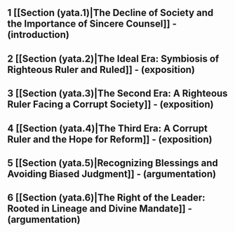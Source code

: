 ## 1 [[Section (yata.1)|The Decline of Society and the Importance of Sincere Counsel]] - (introduction)
## 2 [[Section (yata.2)|The Ideal Era: Symbiosis of Righteous Ruler and Ruled]] - (exposition)
## 3 [[Section (yata.3)|The Second Era: A Righteous Ruler Facing a Corrupt Society]] - (exposition)
## 4 [[Section (yata.4)|The Third Era: A Corrupt Ruler and the Hope for Reform]] - (exposition)
## 5 [[Section (yata.5)|Recognizing Blessings and Avoiding Biased Judgment]] - (argumentation)
## 6 [[Section (yata.6)|The Right of the Leader: Rooted in Lineage and Divine Mandate]] - (argumentation)
